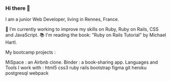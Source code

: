 ### Hi there 👋

I am a junior Web Developer, living in Rennes, France.

🌱 I’m currently working to improve my skills on Ruby, Ruby on Rails, CSS and JavaScript.
📚 I'm reading the book: "Ruby on Rails Tutorial" by Michael Hartl.

My bootcamp projects :

MiSpace : an Airbnb clone.
Binder : a book-sharing app.
Languages and Tools I work with :
html5 css3 ruby rails bootstrap figma git heroku postgresql webpack

<!--
**tristanmeillard/tristanmeillard** is a ✨ _special_ ✨ repository because its `README.md` (this file) appears on your GitHub profile.

Here are some ideas to get you started:

- 🔭 I’m currently working on ...
- 🌱 I’m currently learning ...
- 👯 I’m looking to collaborate on ...
- 🤔 I’m looking for help with ...
- 💬 Ask me about ...
- 📫 How to reach me: ...
- 😄 Pronouns: ...
- ⚡ Fun fact: ...
-->
